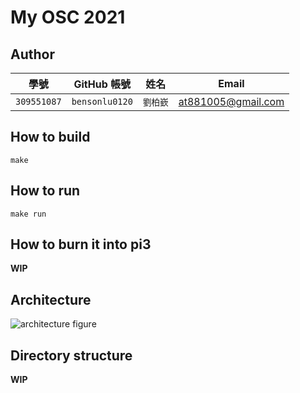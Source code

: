 
# My OSC 2021

## Author

| 學號 | GitHub 帳號 | 姓名 | Email |
| --- | ----------- | --- | --- |
|`309551087`| `bensonlu0120` | `劉柏嶔` | at881005@gmail.com |

## How to build

```
make
```

## How to run

```
make run
```

## How to burn it into pi3

**WIP**

## Architecture

![architecture figure]()

## Directory structure

**WIP**
